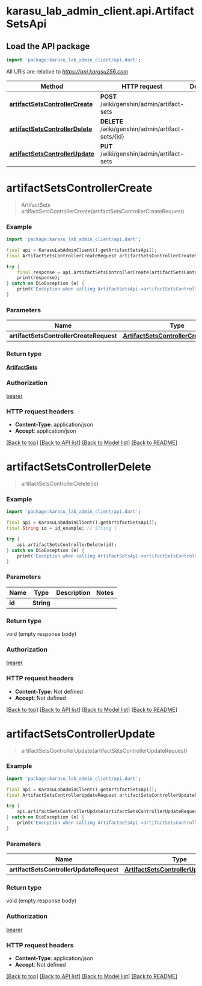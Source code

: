 # karasu_lab_admin_client.api.ArtifactSetsApi

## Load the API package
```dart
import 'package:karasu_lab_admin_client/api.dart';
```

All URIs are relative to *https://api.karasu256.com*

Method | HTTP request | Description
------------- | ------------- | -------------
[**artifactSetsControllerCreate**](ArtifactSetsApi.md#artifactsetscontrollercreate) | **POST** /wiki/genshin/admin/artifact-sets | 
[**artifactSetsControllerDelete**](ArtifactSetsApi.md#artifactsetscontrollerdelete) | **DELETE** /wiki/genshin/admin/artifact-sets/{id} | 
[**artifactSetsControllerUpdate**](ArtifactSetsApi.md#artifactsetscontrollerupdate) | **PUT** /wiki/genshin/admin/artifact-sets | 


# **artifactSetsControllerCreate**
> ArtifactSets artifactSetsControllerCreate(artifactSetsControllerCreateRequest)



### Example
```dart
import 'package:karasu_lab_admin_client/api.dart';

final api = KarasuLabAdminClient().getArtifactSetsApi();
final ArtifactSetsControllerCreateRequest artifactSetsControllerCreateRequest = ; // ArtifactSetsControllerCreateRequest | 

try {
    final response = api.artifactSetsControllerCreate(artifactSetsControllerCreateRequest);
    print(response);
} catch on DioException (e) {
    print('Exception when calling ArtifactSetsApi->artifactSetsControllerCreate: $e\n');
}
```

### Parameters

Name | Type | Description  | Notes
------------- | ------------- | ------------- | -------------
 **artifactSetsControllerCreateRequest** | [**ArtifactSetsControllerCreateRequest**](ArtifactSetsControllerCreateRequest.md)|  | 

### Return type

[**ArtifactSets**](ArtifactSets.md)

### Authorization

[bearer](../README.md#bearer)

### HTTP request headers

 - **Content-Type**: application/json
 - **Accept**: application/json

[[Back to top]](#) [[Back to API list]](../README.md#documentation-for-api-endpoints) [[Back to Model list]](../README.md#documentation-for-models) [[Back to README]](../README.md)

# **artifactSetsControllerDelete**
> artifactSetsControllerDelete(id)



### Example
```dart
import 'package:karasu_lab_admin_client/api.dart';

final api = KarasuLabAdminClient().getArtifactSetsApi();
final String id = id_example; // String | 

try {
    api.artifactSetsControllerDelete(id);
} catch on DioException (e) {
    print('Exception when calling ArtifactSetsApi->artifactSetsControllerDelete: $e\n');
}
```

### Parameters

Name | Type | Description  | Notes
------------- | ------------- | ------------- | -------------
 **id** | **String**|  | 

### Return type

void (empty response body)

### Authorization

[bearer](../README.md#bearer)

### HTTP request headers

 - **Content-Type**: Not defined
 - **Accept**: Not defined

[[Back to top]](#) [[Back to API list]](../README.md#documentation-for-api-endpoints) [[Back to Model list]](../README.md#documentation-for-models) [[Back to README]](../README.md)

# **artifactSetsControllerUpdate**
> artifactSetsControllerUpdate(artifactSetsControllerUpdateRequest)



### Example
```dart
import 'package:karasu_lab_admin_client/api.dart';

final api = KarasuLabAdminClient().getArtifactSetsApi();
final ArtifactSetsControllerUpdateRequest artifactSetsControllerUpdateRequest = ; // ArtifactSetsControllerUpdateRequest | 

try {
    api.artifactSetsControllerUpdate(artifactSetsControllerUpdateRequest);
} catch on DioException (e) {
    print('Exception when calling ArtifactSetsApi->artifactSetsControllerUpdate: $e\n');
}
```

### Parameters

Name | Type | Description  | Notes
------------- | ------------- | ------------- | -------------
 **artifactSetsControllerUpdateRequest** | [**ArtifactSetsControllerUpdateRequest**](ArtifactSetsControllerUpdateRequest.md)|  | 

### Return type

void (empty response body)

### Authorization

[bearer](../README.md#bearer)

### HTTP request headers

 - **Content-Type**: application/json
 - **Accept**: Not defined

[[Back to top]](#) [[Back to API list]](../README.md#documentation-for-api-endpoints) [[Back to Model list]](../README.md#documentation-for-models) [[Back to README]](../README.md)

